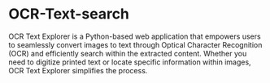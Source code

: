 # OCR-Text-search
OCR Text Explorer is a Python-based web application that empowers users to seamlessly convert images to text through Optical Character Recognition (OCR) and efficiently search within the extracted content. Whether you need to digitize printed text or locate specific information within images, OCR Text Explorer simplifies the process.
